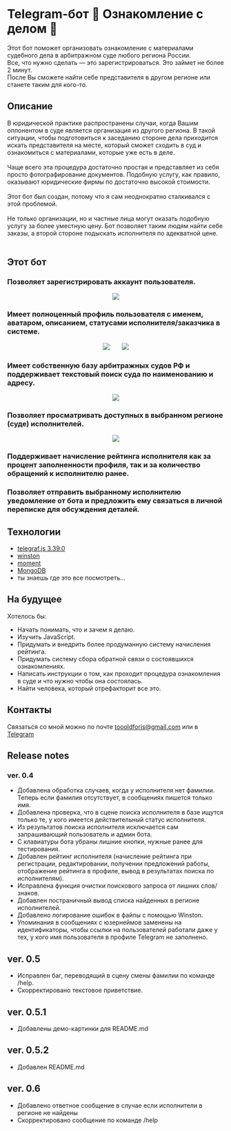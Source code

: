 # Telegram-бот 🤖 Ознакомление с делом 🤖

Этот бот поможет организовать ознакомление с материалами судебного дела в арбитражном суде любого региона России.<br>
Все, что нужно сделать — это зарегистрироваться. Это займет не более 2 минут.<br>
После Вы сможете найти себе представителя в другом регионе или станете таким для кого-то.<br>

## Описание

В юридической практике распространены случаи, когда Вашим оппонентом в суде является организация из другого региона. В такой ситуации, чтобы подготовиться к заседанию стороне дела приходится искать представителя на месте, который сможет сходить в суд и ознакомиться с материалами, которые уже есть в деле.<br><br>
Чаще всего эта процедура достаточно простая и представляет из себя просто фотографирование документов. Подобную услугу, как правило, оказывают юридические фирмы по достаточно высокой стоимости.<br><br>
Этот бот был создан, потому что я сам неоднократно сталкивался с этой проблемой.<br><br>
Не только организации, но и частные лица могут оказать подобную услугу за более уместную цену. Бот позволяет таким людям найти себе заказы, а второй стороне подыскать исполнителя по адекватной цене.<br><br>

## Этот бот

### Позволяет зарегистрировать аккаунт пользователя.

<p align="center">
<img src="https://github.com/toooldforjs/CourtBot/blob/master/demo-img/1.jpg">
</p>

### Имеет полноценный профиль пользователя с именем, аватаром, описанием, статусами исполнителя/заказчика в системе.

<p align="center">
<img src="https://github.com/toooldforjs/CourtBot/blob/master/demo-img/2.jpg">
  <span>&nbsp;&nbsp;&nbsp;&nbsp;&nbsp;</span>
<img src="https://github.com/toooldforjs/CourtBot/blob/master/demo-img/3.jpg">
</p>

### Имеет собственную базу арбитражных судов РФ и поддерживает текстовый поиск суда по наименованию и адресу.

<p align="center">
<img src="https://github.com/toooldforjs/CourtBot/blob/master/demo-img/4.jpg">
</p>

### Позволяет просматривать доступных в выбранном регионе (суде) исполнителей.

<p align="center">
<img src="https://github.com/toooldforjs/CourtBot/blob/master/demo-img/5.jpg">
</p>

### Поддерживает начисление рейтинга исполнителя как за процент заполненности профиля, так и за количество обращений к исполнителю ранее.

### Позволяет отправить выбранному исполнителю уведомление от бота и предложить ему связаться в личной переписке для обсуждения деталей.

## Технологии

- [telegraf.js 3.39.0](https://github.com/telegraf/telegraf/tree/v3)
- [winston](https://github.com/winstonjs/winston)
- [moment](https://github.com/moment/moment)
- [MongoDB](https://www.mongodb.com/)
- ты знаешь где это все посмотреть…

## На будущее

Хотелось бы:

- Начать понимать, что и зачем я делаю.
- Изучить JavaScript.
- Придумать и внедрить более продуманную систему начисления рейтинга.
- Придумать систему сбора обратной связи о состоявшихся ознакомлениях.
- Написать инструкции о том, как проходит процедура ознакомления в суде и что нужно чтобы она состоялась.
- Найти человека, который отрефакторит все это.

## Контакты

Связаться со мной можно по почте <toooldforjs@gmail.com> или в [Telegram](https://t.me/Anton_Kondrashov)

## Release notes

### ver. 0.4

- Добавлена обработка случаев, когда у исполнителя нет фамилии. Теперь если фамилия отсутствует, в сообщениях пишется только имя.
- Добавлена проверка, что в сцене поиска исполнителя в базе ищутся только те, у кого имеется действительный статус исполнителя.
- Из результатов поиска исполнителя исключается сам запрашивающий пользователь и админ бота.
- С клавиатуры бота убраны лишние кнопки, нужные ранее для тестирования.
- Добавлен рейтинг исполнителя (начисление рейтинга при регистрации, редактировании, получении предложений работы, отображение рейтинга в профиле, вывод в результатах поиска по исполнителям).
- Исправлена функция очистки поискового запроса от лишних слов/знаков.
- Добавлен постраничный вывод списка найденных в регионе исполнителей.
- Добавлено логирование ошибок в файлы с помощью Winston.
- Упоминания в сообщениях с юзернеймов заменены на идентификаторы, чтобы ссылки на пользователей работали даже у тех, у кого имя пользователя в профиле Telegram не заполнено.

## ver. 0.5

- Исправлен баг, переводящий в сцену смены фамилии по команде /help.
- Скорректировано текстовое приветствие.

## ver. 0.5.1

- Добавлены демо-картинки для README.md

## ver. 0.5.2

- Добавлен README.md

## ver. 0.6

- Добавлено ответное сообщение в случае если исполнители в регионе не найдены
- Скорректировано сообщение по команде /help

